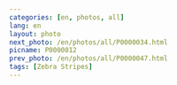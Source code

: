 ```yaml
---
categories: [en, photos, all]
lang: en
layout: photo
next_photo: /en/photos/all/P0000034.html
picname: P0000012
prev_photo: /en/photos/all/P0000047.html
tags: [Zebra Stripes]
---
```

